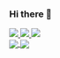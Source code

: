### Hi there 👋


<div>
  <a href="mailto:a.o.naidenov@gmail.com" target="_blank">
      <img src="https://img.shields.io/badge/-Email-red?style=flat-square&logo=gmail&logoColor=white">
  </a>
  <a href="https://www.linkedin.com/in/alex-naida/" target="_blank">
      <img src="https://img.shields.io/badge/-Linkedin-blue?style=flat-square&logo=linkedin">
  </a>
  <a href="https://www.w3profile.com/aon4o" target="_blank">
      <img src="https://img.shields.io/badge/-W3Schools-success?style=flat-square&logo=w3schools">
  </a>
</div>

<div>
  <a href="https://github.com/anuraghazra/github-readme-stats">
    <img align="center" src="https://github-readme-stats.vercel.app/api?username=aon2003" />
  </a>
  <a href="https://github.com/anuraghazra/convoychat">
    <img align="center" src="https://github-readme-stats.vercel.app/api/top-langs/?username=aon2003&layout=compact&langs_count=10&show_icons=true&count_private=true&hide=CMake,Makefile,Blade,Vue,Shell,GLSL" />
  </a>
</div>
